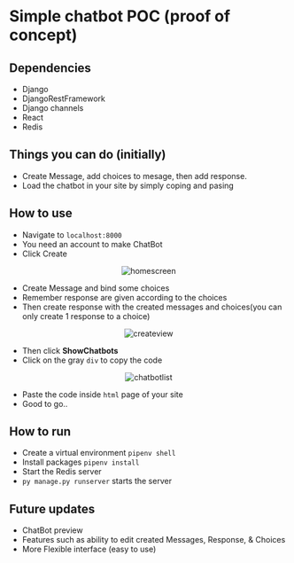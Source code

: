 # Simple chatbot POC (proof of concept)


## Dependencies
- Django
- DjangoRestFramework
- Django channels
- React 
- Redis

## Things you can do (initially)

- Create Message, add choices to mesage, then add response.
- Load the chatbot in your site by simply coping and pasing

## How to use
- Navigate to `localhost:8000`
- You need an account to make ChatBot
- Click Create

<p align="center"><image src="./pics/home.jpg" alt="homescreen"/></p>

- Create Message and bind some choices 
- Remember response are given according to the choices
- Then create response with the created messages and choices(you can only create 1 response to a choice)

<p align="center"><image src="./pics/createview.jpg" alt="createview"/></p>

- Then click <b>ShowChatbots</b>
- Click on the gray `div` to copy the code

<p align="center"><image src="./pics/woking_gif.gif" alt="chatbotlist"></p>

- Paste the code inside `html` page of your site
- Good to go..


## How to run
- Create a virtual environment `pipenv shell`
- Install packages `pipenv install`
- Start the Redis server
- `py manage.py runserver` starts the server

## Future updates
- ChatBot preview
- Features such as ability to edit created Messages, Response, & Choices
- More Flexible interface (easy to use)